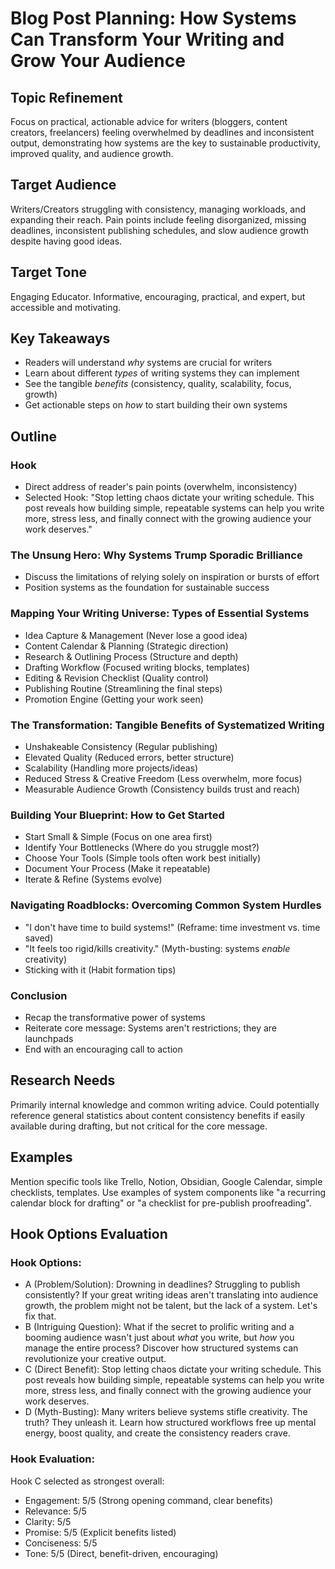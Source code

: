 # Blog Post Planning: How Systems Can Transform Your Writing and Grow Your Audience

## Topic Refinement
Focus on practical, actionable advice for writers (bloggers, content creators, freelancers) feeling overwhelmed by deadlines and inconsistent output, demonstrating how systems are the key to sustainable productivity, improved quality, and audience growth.

## Target Audience
Writers/Creators struggling with consistency, managing workloads, and expanding their reach. Pain points include feeling disorganized, missing deadlines, inconsistent publishing schedules, and slow audience growth despite having good ideas.

## Target Tone
Engaging Educator. Informative, encouraging, practical, and expert, but accessible and motivating.

## Key Takeaways
* Readers will understand *why* systems are crucial for writers
* Learn about different *types* of writing systems they can implement
* See the tangible *benefits* (consistency, quality, scalability, focus, growth)
* Get actionable steps on *how* to start building their own systems

## Outline

### Hook
* Direct address of reader's pain points (overwhelm, inconsistency)
* Selected Hook: "Stop letting chaos dictate your writing schedule. This post reveals how building simple, repeatable systems can help you write more, stress less, and finally connect with the growing audience your work deserves."

### The Unsung Hero: Why Systems Trump Sporadic Brilliance
* Discuss the limitations of relying solely on inspiration or bursts of effort
* Position systems as the foundation for sustainable success

### Mapping Your Writing Universe: Types of Essential Systems
* Idea Capture & Management (Never lose a good idea)
* Content Calendar & Planning (Strategic direction)
* Research & Outlining Process (Structure and depth)
* Drafting Workflow (Focused writing blocks, templates)
* Editing & Revision Checklist (Quality control)
* Publishing Routine (Streamlining the final steps)
* Promotion Engine (Getting your work seen)

### The Transformation: Tangible Benefits of Systematized Writing
* Unshakeable Consistency (Regular publishing)
* Elevated Quality (Reduced errors, better structure)
* Scalability (Handling more projects/ideas)
* Reduced Stress & Creative Freedom (Less overwhelm, more focus)
* Measurable Audience Growth (Consistency builds trust and reach)

### Building Your Blueprint: How to Get Started
* Start Small & Simple (Focus on one area first)
* Identify Your Bottlenecks (Where do you struggle most?)
* Choose Your Tools (Simple tools often work best initially)
* Document Your Process (Make it repeatable)
* Iterate & Refine (Systems evolve)

### Navigating Roadblocks: Overcoming Common System Hurdles
* "I don't have time to build systems!" (Reframe: time investment vs. time saved)
* "It feels too rigid/kills creativity." (Myth-busting: systems *enable* creativity)
* Sticking with it (Habit formation tips)

### Conclusion
* Recap the transformative power of systems
* Reiterate core message: Systems aren't restrictions; they are launchpads
* End with an encouraging call to action

## Research Needs
Primarily internal knowledge and common writing advice. Could potentially reference general statistics about content consistency benefits if easily available during drafting, but not critical for the core message.

## Examples
Mention specific tools like Trello, Notion, Obsidian, Google Calendar, simple checklists, templates. Use examples of system components like "a recurring calendar block for drafting" or "a checklist for pre-publish proofreading".

## Hook Options Evaluation

### Hook Options:
* A (Problem/Solution): Drowning in deadlines? Struggling to publish consistently? If your great writing ideas aren't translating into audience growth, the problem might not be talent, but the lack of a system. Let's fix that.
* B (Intriguing Question): What if the secret to prolific writing and a booming audience wasn't just about *what* you write, but *how* you manage the entire process? Discover how structured systems can revolutionize your creative output.
* C (Direct Benefit): Stop letting chaos dictate your writing schedule. This post reveals how building simple, repeatable systems can help you write more, stress less, and finally connect with the growing audience your work deserves.
* D (Myth-Busting): Many writers believe systems stifle creativity. The truth? They unleash it. Learn how structured workflows free up mental energy, boost quality, and create the consistency readers crave.

### Hook Evaluation:
Hook C selected as strongest overall:
* Engagement: 5/5 (Strong opening command, clear benefits)
* Relevance: 5/5
* Clarity: 5/5
* Promise: 5/5 (Explicit benefits listed)
* Conciseness: 5/5
* Tone: 5/5 (Direct, benefit-driven, encouraging) 